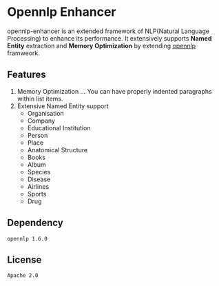 # Opennlp Enhancer

opennlp-enhancer is an extended framework of NLP(Natural Language Processing) to enhance its performance. It extensively supports **Named Entity** extraction and **Memory Optimization** by extending [opennlp](https://opennlp.apache.org/) framweork.

## Features

1. Memory Optimization 
   ... You can have properly indented paragraphs within list items.
2. Extensive Named Entity support 
   * Organisation
   * Company
   * Educational Institution
   * Person
   * Place
   * Anatomical Structure
   * Books
   * Album
   * Species
   * Disease
   * Airlines
   * Sports
   * Drug

## Dependency

`opennlp 1.6.0`

## License

`Apache 2.0`


